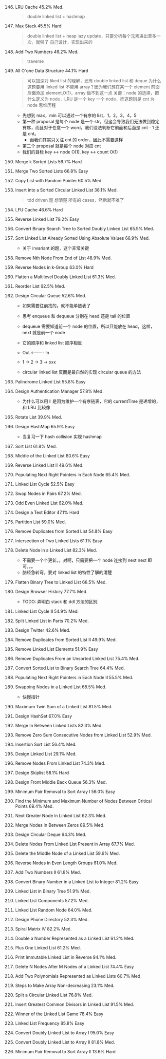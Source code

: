 146. LRU Cache
     45.2%
     Med.

     > double linked list + hashmap

147. Max Stack
     45.5%
     Hard

     > double linked list + heap
     > lazy update，只要分析每个元素进出至多一次，就够了
     > 自己设计，实现出来的

148. Add Two Numbers
     46.2%
     Med.

     > traverse

149. All O`one Data Structure
     44.1%
     Hard

     > 可以加深对 liked list 的理解，还有 double linked list 和 deque
     > 为什么这题要用 linked list 不能用 array？因为我们想在某一个 element 前面后面添加 element,O(1)，array 做不到这一点
     > 关键：node 的选择，把什么定义为 node，LRU 是一个 key 一个 node，而这题则是 cnt 为 node
     > 思维历程

     - 先想到 max，min 可以通过一个有序的 list，1，2，3，4，5
     - 第一种 proposal 是每个 node 是一个 str，但这会导致我们无法做到稳定有序，而且对于任意一个 word，我们没法判断它前面和后面是 cnt - 1 还是 cnt。
       - 而我们其实只关注 cnt 的 order，因此不需要这样
     - 第二个 proposal 就是每个 node 对应 cnt
     - 我们的目标 key <-> node O(1), key <-> count O(1)

150. Merge k Sorted Lists
     56.7%
     Hard

151. Merge Two Sorted Lists
     66.8%
     Easy

152. Copy List with Random Pointer
     60.5%
     Med.

153. Insert into a Sorted Circular Linked List
     38.1%
     Med.

     > tdd driven 题
     > 想清楚 所有的 cases，然后就不难了

154. LFU Cache
     46.6%
     Hard

155. Reverse Linked List
     79.2%
     Easy

156. Convert Binary Search Tree to Sorted Doubly Linked List
     65.5%
     Med.

157. Sort Linked List Already Sorted Using Absolute Values
     66.9%
     Med.

     - 关于 invariant 的题，这个非常关键

158. Remove Nth Node From End of List
     48.9%
     Med.

159. Reverse Nodes in k-Group
     63.0%
     Hard

160. Flatten a Multilevel Doubly Linked List
     61.3%
     Med.

161. Reorder List
     62.5%
     Med.

162. Design Circular Queue
     52.6%
     Med.

     - 如果需要往前找的，就不能单链表了
     - 思考 enqueue 和 dequeue 分别在 head 还是 tail 的位置
     - dequeue 需要知道前一个 node 的位置，所以只能放在 head，这样，next 就是前一个 node
     - 它的顺序和 linked list 顺序相反
     - Out <---- In
     - 1 -> 2 -> 3 -> xxx

     - circular linked list 反而是最自然的实现 circular queue 的方法

163. Palindrome Linked List
     55.8%
     Easy

164. Design Authentication Manager
     57.8%
     Med.

     - 为什么可以用 ll 是因为维护一个有序链表，它的 currentTime 是递增的，和 LRU 比较像

165. Rotate List
     39.9%
     Med.

166. Design HashMap
     65.9%
     Easy

     - 当复习一下 hash collision 实现 hashmap

167. Sort List
     61.8%
     Med.

168. Middle of the Linked List
     80.6%
     Easy

169. Reverse Linked List II
     49.6%
     Med.

170. Populating Next Right Pointers in Each Node
     65.4%
     Med.

171. Linked List Cycle
     52.5%
     Easy

172. Swap Nodes in Pairs
     67.2%
     Med.

173. Odd Even Linked List
     62.0%
     Med.

174. Design a Text Editor
     47.1%
     Hard

175. Partition List
     59.0%
     Med.

176. Remove Duplicates from Sorted List
     54.8%
     Easy

177. Intersection of Two Linked Lists
     61.1%
     Easy

178. Delete Node in a Linked List
     82.3%
     Med.

     - 不需要一个个更新。。对啊，只需要把一个 node 连接到 next next 即可。。。
     - 脑经急转弯，要对 linked list 的特性了解的清楚

179. Flatten Binary Tree to Linked List
     68.5%
     Med.

180. Design Browser History
     77.7%
     Med.

     - TODO: 弄明白 stack 和 ddl 方法的区别

181. Linked List Cycle II
     54.9%
     Med.

182. Split Linked List in Parts
     70.2%
     Med.

183. Design Twitter
     42.6%
     Med.

184. Remove Duplicates from Sorted List II
     49.9%
     Med.

185. Remove Linked List Elements
     51.9%
     Easy

186. Remove Duplicates From an Unsorted Linked List
     75.4%
     Med.

187. Convert Sorted List to Binary Search Tree
     64.4%
     Med.

188. Populating Next Right Pointers in Each Node II
     55.5%
     Med.

189. Swapping Nodes in a Linked List
     68.5%
     Med.

     - 快慢指针

190. Maximum Twin Sum of a Linked List
     81.5%
     Med.

191. Design HashSet
     67.0%
     Easy

192. Merge In Between Linked Lists
     82.3%
     Med.

193. Remove Zero Sum Consecutive Nodes from Linked List
     52.9%
     Med.

194. Insertion Sort List
     56.4%
     Med.

195. Design Linked List
     29.1%
     Med.

196. Remove Nodes From Linked List
     74.3%
     Med.

197. Design Skiplist
     58.1%
     Hard

198. Design Front Middle Back Queue
     56.3%
     Med.

199. Minimum Pair Removal to Sort Array I
     56.0%
     Easy

200. Find the Minimum and Maximum Number of Nodes Between Critical Points
     69.4%
     Med.

201. Next Greater Node In Linked List
     62.3%
     Med.

202. Merge Nodes in Between Zeros
     89.5%
     Med.

203. Design Circular Deque
     64.3%
     Med.

204. Delete Nodes From Linked List Present in Array
     67.7%
     Med.

205. Delete the Middle Node of a Linked List
     59.6%
     Med.

206. Reverse Nodes in Even Length Groups
     61.0%
     Med.

207. Add Two Numbers II
     61.8%
     Med.

208. Convert Binary Number in a Linked List to Integer
     81.2%
     Easy

209. Linked List in Binary Tree
     51.9%
     Med.

210. Linked List Components
     57.2%
     Med.

211. Linked List Random Node
     64.0%
     Med.

212. Design Phone Directory
     52.3%
     Med.

213. Spiral Matrix IV
     82.2%
     Med.

214. Double a Number Represented as a Linked List
     61.2%
     Med.

215. Plus One Linked List
     61.2%
     Med.

216. Print Immutable Linked List in Reverse
     94.1%
     Med.

217. Delete N Nodes After M Nodes of a Linked List
     74.4%
     Easy

218. Add Two Polynomials Represented as Linked Lists
     60.7%
     Med.

219. Steps to Make Array Non-decreasing
     23.1%
     Med.

220. Split a Circular Linked List
     76.8%
     Med.

221. Insert Greatest Common Divisors in Linked List
     91.5%
     Med.

222. Winner of the Linked List Game
     78.4%
     Easy

223. Linked List Frequency
     85.8%
     Easy

224. Convert Doubly Linked List to Array I
     95.0%
     Easy

225. Convert Doubly Linked List to Array II
     81.8%
     Med.

226. Minimum Pair Removal to Sort Array II
     13.6%
     Hard
